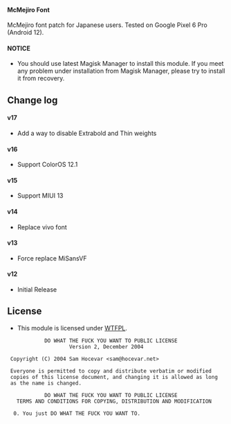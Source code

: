 #### McMejiro Font

McMejiro font patch for Japanese users.
Tested on Google Pixel 6 Pro (Android 12).

#### NOTICE

* You should use latest Magisk Manager to install this module. If you meet any problem under installation from Magisk Manager, please try to install it from recovery.

## Change log

#### v17
* Add a way to disable Extrabold and Thin weights

#### v16
* Support ColorOS 12.1

#### v15
* Support MIUI 13

#### v14
* Replace vivo font

#### v13
* Force replace MiSansVF

#### v12
* Initial Release

## License

- This module is licensed under [WTFPL](http://www.wtfpl.net/).

```
            DO WHAT THE FUCK YOU WANT TO PUBLIC LICENSE
                    Version 2, December 2004

 Copyright (C) 2004 Sam Hocevar <sam@hocevar.net>

 Everyone is permitted to copy and distribute verbatim or modified
 copies of this license document, and changing it is allowed as long
 as the name is changed.

            DO WHAT THE FUCK YOU WANT TO PUBLIC LICENSE
   TERMS AND CONDITIONS FOR COPYING, DISTRIBUTION AND MODIFICATION

  0. You just DO WHAT THE FUCK YOU WANT TO.
```